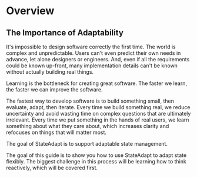 # Overview

## The Importance of Adaptability

It's impossible to design software correctly the first time. The world is complex and unpredictable. Users can't even predict their own needs in advance, let alone designers or engineers. And, even if all the requirements could be known up-front, many implementation details can't be known without actually building real things.

Learning is the bottleneck for creating great software. The faster we learn, the faster we can improve the software.

The fastest way to develop software is to build something small, then evaluate, adapt, then iterate. Every time we build something real, we reduce uncertainty and avoid wasting time on complex questions that are ultimately irrelevant. Every time we put something in the hands of real users, we learn something about what they care about, which increases clarity and refocuses on things that will matter most.

The goal of StateAdapt is to support adaptable state management.

The goal of this guide is to show you how to use StateAdapt to adapt state flexibly. The biggest challenge in this process will be learning how to think reactively, which will be covered first.

